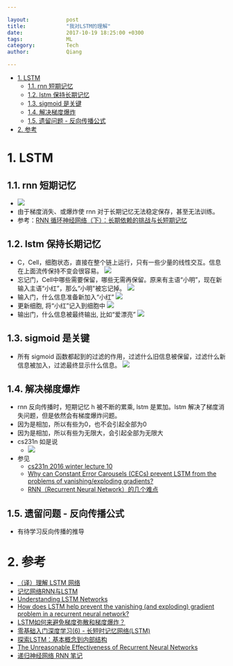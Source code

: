 ```yaml
---

layout:            post  
title:             "我对LSTM的理解"  
date:              2017-10-19 18:25:00 +0300  
tags:              ML
category:          Tech  
author:            Qiang  

---
```


<!-- TOC -->

- [1. LSTM](#1-lstm)
    - [1.1. rnn 短期记忆](#11-rnn-短期记忆)
    - [1.2. lstm 保持长期记忆](#12-lstm-保持长期记忆)
    - [1.3. sigmoid 是关键](#13-sigmoid-是关键)
    - [1.4. 解决梯度爆炸](#14-解决梯度爆炸)
    - [1.5. 遗留问题 - 反向传播公式](#15-遗留问题---反向传播公式)
- [2. 参考](#2-参考)

<!-- /TOC -->

# 1. LSTM

## 1.1. rnn 短期记忆
- ![](http://ac-kYXueNLw.clouddn.com/6d7a1ba71d6c4f8e8c57b6ac28bc8424.png)
- 由于梯度消失、或爆炸使 rnn 对于长期记忆无法稳定保存，甚至无法训练。
- 参考：[RNN 循环神经网络（下）：长期依赖的挑战与长短期记忆](http://xiaosheng.me/2017/06/26/article74/)

## 1.2. lstm 保持长期记忆
- C，Cell，细胞状态，直接在整个链上运行，只有一些少量的线性交互。信息在上面流传保持不变会很容易。
    ![](http://ac-kYXueNLw.clouddn.com/9af8fdc42a5e4669a14b5547fbe64910.png)
- 忘记门，Cell中哪些需要保留，哪些无需再保留。原来有主语“小明”，现在新输入主语“小红”，那么“小明"被忘记掉。
    ![](http://ac-kYXueNLw.clouddn.com/70e14339353a4159a1d320179a703273.png)
- 输入门，什么信息准备新加入“小红”
    ![](http://ac-kYXueNLw.clouddn.com/dc61b98ce10b463a93791c80ebdc94d4.png)
- 更新细胞, 将“小红”记入到细胞中
    ![](http://ac-kYXueNLw.clouddn.com/e24d7d94d3da4ceaba7391cf2db6623b.png)
- 输出门，什么信息被最终输出, 比如“爱漂亮”
    ![](http://ac-kYXueNLw.clouddn.com/ed7ec42a8545420990217d576fc624ec.png)

## 1.3. sigmoid 是关键
- 所有 sigmoid 函数都起到的过滤的作用，过滤什么旧信息被保留，过滤什么新信息被加入，过滤最终显示什么信息。
    ![](http://ac-kYXueNLw.clouddn.com/3ee5792da49e4db080177ebf2d67182b.png)

## 1.4. 解决梯度爆炸
- rnn 反向传播时，短期记忆 h 被不断的累乘, lstm 是累加。lstm 解决了梯度消失问题，但是依然会有梯度爆炸问题。
- 因为是相加，所以有些为0，也不会引起全部为0
- 因为是相加，所以有些为无限大，会引起全部为无限大
- cs231n 如是说
    - ![](http://ac-kYXueNLw.clouddn.com/8510a9fa2821432b98fef0c0c6545ed3.png)
- 参见
    - [cs231n 2016 winter lecture 10 ]( http://cs231n.stanford.edu/slides/2016/winter1516_lecture10.pdf)
    - [Why can Constant Error Carousels (CECs) prevent LSTM from the problems of vanishing/exploding gradients?]( https://www.reddit.com/r/MachineLearning/comments/34piyi/why_can_constant_error_carousels_cecs_prevent/)
    - [RNN（Recurrent Neural Network）的几个难点](http://www.cnblogs.com/congliu/p/4546634.html)

## 1.5. 遗留问题 - 反向传播公式
- 有待学习反向传播的推导

# 2. 参考
- [（译）理解 LSTM 网络](http://www.jianshu.com/p/9dc9f41f0b29)
- [记忆网络RNN与LSTM](http://blog.younggy.com/2017/05/09/%E8%AE%B0%E5%BF%86%E7%BD%91%E7%BB%9CRNN%E4%B8%8ELSTM/)
- [Understanding LSTM Networks](http://colah.github.io/posts/2015-08-Understanding-LSTMs/)
- [How does LSTM help prevent the vanishing (and exploding) gradient problem in a recurrent neural network?](https://www.quora.com/How-does-LSTM-help-prevent-the-vanishing-and-exploding-gradient-problem-in-a-recurrent-neural-network)
- [LSTM如何来避免梯度弥散和梯度爆炸？](https://www.zhihu.com/question/34878706)
- [零基础入门深度学习(6) - 长短时记忆网络(LSTM)](https://www.zybuluo.com/hanbingtao/note/581764)
- [探索LSTM：基本概念到内部结构](https://zhuanlan.zhihu.com/p/27345523)
- [The Unreasonable Effectiveness of Recurrent Neural Networks](http://karpathy.github.io/2015/05/21/rnn-effectiveness/)
- [递归神经网络 RNN 笔记](http://www.shuang0420.com/2017/07/21/%E9%80%92%E5%BD%92%E7%A5%9E%E7%BB%8F%E7%BD%91%E7%BB%9C%20RNN%20%E7%AC%94%E8%AE%B0/)

